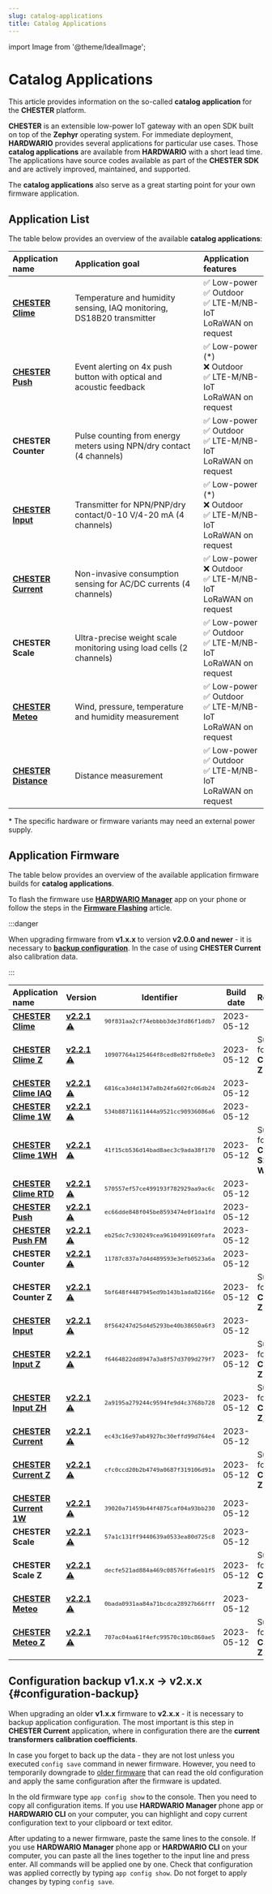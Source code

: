 ```yaml
---
slug: catalog-applications
title: Catalog Applications
---
```

import Image from '@theme/IdealImage';

# Catalog Applications

This article provides information on the so-called **catalog application** for the **CHESTER** platform.

**CHESTER** is an extensible low-power IoT gateway with an open SDK built on top of the **Zephyr** operating system. For immediate deployment, **HARDWARIO** provides several applications for particular use cases. Those **catalog applications** are available from **HARDWARIO** with a short lead time. The applications have source codes available as part of the **CHESTER SDK** and are actively improved, maintained, and supported.

The **catalog applications** also serve as a great starting point for your own firmware application.

## Application List

The table below provides an overview of the available **catalog applications**:

| Application name                          | Application goal                                                      | Application features                                                       |
| :---------------------------------------- | :-------------------------------------------------------------------- | :------------------------------------------------------------------------- |
| [**CHESTER Clime**](chester-clime.md)     | Temperature and humidity sensing, IAQ monitoring, DS18B20 transmitter | ✅ Low-power <br />✅ Outdoor<br />✅ LTE-M/NB-IoT<br />LoRaWAN on request    |
| [**CHESTER Push**](chester-push.md)       | Event alerting on 4x push button with optical and acoustic feedback   | ✅ Low-power (*)<br />❌ Outdoor<br />✅ LTE-M/NB-IoT<br />LoRaWAN on request |
| **CHESTER Counter**                       | Pulse counting from energy meters using NPN/dry contact (4 channels)  | ✅ Low-power <br />✅ Outdoor<br />✅ LTE-M/NB-IoT<br />LoRaWAN on request    |
| [**CHESTER Input**](chester-input.md)     | Transmitter for NPN/PNP/dry contact/0-10 V/4-20 mA (4 channels)       | ✅ Low-power (*)<br />❌ Outdoor<br />✅ LTE-M/NB-IoT<br />LoRaWAN on request |
| [**CHESTER Current**](chester-current.md) | Non-invasive consumption sensing for AC/DC currents (4 channels)      | ✅ Low-power <br />❌ Outdoor<br />✅ LTE-M/NB-IoT<br />LoRaWAN on request    |
| **CHESTER Scale**                         | Ultra-precise weight scale monitoring using load cells (2 channels)   | ✅ Low-power <br />✅ Outdoor<br />✅ LTE-M/NB-IoT<br />LoRaWAN on request    |
| [**CHESTER Meteo**](chester-meteo.md)     | Wind, pressure, temperature and humidity measurement                  | ✅ Low-power <br />✅ Outdoor<br />✅ LTE-M/NB-IoT<br />LoRaWAN on request    |
| [**CHESTER Distance**](chester-distance.md)     | Distance measurement                                                  | ✅ Low-power <br />✅ Outdoor<br />✅ LTE-M/NB-IoT<br />LoRaWAN on request    |

\* The specific hardware or firmware variants may need an external power supply.

## Application Firmware

The table below provides an overview of the available application firmware builds for **catalog applications**.

To flash the firmware use [**HARDWARIO Manager**](../platform-management/hardwario-manager.md) app on your phone or follow the steps in the [**Firmware Flashing**](../firmware-flashing/index.md) article.

:::danger

When upgrading firmware from **v1.x.x** to version **v2.0.0 and newer** - it is necessary to [**backup configuration**](#configuration-backup). In the case of using **CHESTER Current** also calibration data.

:::


| Application name                                                | Version                                                                                                                                 |                    Identifier                     | Build date | Remark                                 |
| :-------------------------------------------------------------- | :-------------------------------------------------------------------------------------------------------------------------------------- | :-----------------------------------------------: | :--------: | :------------------------------------- |
| [**CHESTER Clime**](chester-clime.md#chester-clime-1)           | [**v2.2.1**](https://firmware.hardwario.com/chester/90f831aa2cf74ebbbb3de3fd86f1ddb7) [⚠️](#configuration-backup "Configuration backup") | <small>`90f831aa2cf74ebbbb3de3fd86f1ddb7`</small> | 2023-05-12 |                                        |
| [**CHESTER Clime Z**](chester-clime.md#chester-clime-z)         | [**v2.2.1**](https://firmware.hardwario.com/chester/10907764a125464f8ced8e82ffb8e0e3) [⚠️](#configuration-backup "Configuration backup") | <small>`10907764a125464f8ced8e82ffb8e0e3`</small> | 2023-05-12 | Support for **CHESTER-Z**              |
| [**CHESTER Clime IAQ**](chester-clime.md#chester-clime-iaq)     | [**v2.2.1**](https://firmware.hardwario.com/chester/6816ca3d4d1347a8b24fa602fc06db24) [⚠️](#configuration-backup "Configuration backup") | <small>`6816ca3d4d1347a8b24fa602fc06db24`</small> | 2023-05-12 |                                        |
| [**CHESTER Clime 1W**](chester-clime.md#chester-clime-1w)       | [**v2.2.1**](https://firmware.hardwario.com/chester/534b88711611444a9521cc90936086a6) [⚠️](#configuration-backup "Configuration backup") | <small>`534b88711611444a9521cc90936086a6`</small> | 2023-05-12 |                                        |
| [**CHESTER Clime 1WH**](chester-clime.md#chester-clime-1wh)     | [**v2.2.1**](https://firmware.hardwario.com/chester/41f15cb536d14bad8aec3c9ada38f170) [⚠️](#configuration-backup "Configuration backup") | <small>`41f15cb536d14bad8aec3c9ada38f170`</small> | 2023-05-12 | Support for **CHESTER-S2**, **1-Wire** |
| [**CHESTER Clime RTD**](chester-clime.md#chester-clime-rtd)     | [**v2.2.1**](https://firmware.hardwario.com/chester/570557ef57ce499193f782929aa9ac6c) [⚠️](#configuration-backup "Configuration backup") | <small>`570557ef57ce499193f782929aa9ac6c`</small> | 2023-05-12 |                                        | **** |
| [**CHESTER Push**](chester-push.md#hardware-description)        | [**v2.2.1**](https://firmware.hardwario.com/chester/ec66dde848f045be8593474e0f1da1fd) [⚠️](#configuration-backup "Configuration backup") | <small>`ec66dde848f045be8593474e0f1da1fd`</small> | 2023-05-12 |                                        |
| [**CHESTER Push FM**](chester-push.md#hardware-description)     | [**v2.2.1**](https://firmware.hardwario.com/chester/eb25dc7c930249cea96104991609fafa) [⚠️](#configuration-backup "Configuration backup") | <small>`eb25dc7c930249cea96104991609fafa`</small> | 2023-05-12 |                                        |
| **CHESTER Counter**                                             | [**v2.2.1**](https://firmware.hardwario.com/chester/11787c837a7d4d489593e3efb0523a6a) [⚠️](#configuration-backup "Configuration backup") | <small>`11787c837a7d4d489593e3efb0523a6a`</small> | 2023-05-12 |                                        |
| **CHESTER Counter Z**                                           | [**v2.2.1**](https://firmware.hardwario.com/chester/5bf648f4487945ed9b143b1ada82166e) [⚠️](#configuration-backup "Configuration backup") | <small>`5bf648f4487945ed9b143b1ada82166e`</small> | 2023-05-12 | Support for **CHESTER-Z**              |
| [**CHESTER Input**](chester-input.md#chester-input-1)           | [**v2.2.1**](https://firmware.hardwario.com/chester/8f564247d25d4d5293be40b38650a6f3) [⚠️](#configuration-backup "Configuration backup") | <small>`8f564247d25d4d5293be40b38650a6f3`</small> | 2023-05-12 |                                        |
| [**CHESTER Input Z**](chester-input.md#chester-input-z)         | [**v2.2.1**](https://firmware.hardwario.com/chester/f6464822dd8947a3a8f57d3709d279f7) [⚠️](#configuration-backup "Configuration backup") | <small>`f6464822dd8947a3a8f57d3709d279f7`</small> | 2023-05-12 | Support for **CHESTER-Z**              |
| [**CHESTER Input ZH**](chester-input.md#chester-input-zh)       | [**v2.2.1**](https://firmware.hardwario.com/chester/2a9195a279244c9594fe9d4c3768b728) [⚠️](#configuration-backup "Configuration backup") | <small>`2a9195a279244c9594fe9d4c3768b728`</small> | 2023-05-12 | Support for **CHESTER-Z**, **S2**      |
| [**CHESTER Current**](chester-current.md#chester-current-1)     | [**v2.2.1**](https://firmware.hardwario.com/chester/ec43c16e97ab4927bc30effd99d764e4) [⚠️](#configuration-backup "Configuration backup") | <small>`ec43c16e97ab4927bc30effd99d764e4`</small> | 2023-05-12 |                                        |
| [**CHESTER Current Z**](chester-current.md#chester-current-z)   | [**v2.2.1**](https://firmware.hardwario.com/chester/cfc0ccd20b2b4749a0687f319106d91a) [⚠️](#configuration-backup "Configuration backup") | <small>`cfc0ccd20b2b4749a0687f319106d91a`</small> | 2023-05-12 | Support for **CHESTER-Z**              |
| [**CHESTER Current 1W**](chester-current.md#chester-current-1w) | [**v2.2.1**](https://firmware.hardwario.com/chester/39020a71459b44f4875caf04a93bb230) [⚠️](#configuration-backup "Configuration backup") | <small>`39020a71459b44f4875caf04a93bb230`</small> | 2023-05-12 |                                        |
| **CHESTER Scale**                                               | [**v2.2.1**](https://firmware.hardwario.com/chester/57a1c131ff9440639a0533ea80d725c8) [⚠️](#configuration-backup "Configuration backup") | <small>`57a1c131ff9440639a0533ea80d725c8`</small> | 2023-05-12 |                                        |
| **CHESTER Scale Z**                                             | [**v2.2.1**](https://firmware.hardwario.com/chester/decfe521ad884a469c08576ffa6eb1f5) [⚠️](#configuration-backup "Configuration backup") | <small>`decfe521ad884a469c08576ffa6eb1f5`</small> | 2023-05-12 | Support for **CHESTER-Z**              |
| [**CHESTER Meteo**](chester-meteo.md#chester-meteo-1)           | [**v2.2.1**](https://firmware.hardwario.com/chester/0bada0931aa84a71bcdca28927b66fff) [⚠️](#configuration-backup "Configuration backup") | <small>`0bada0931aa84a71bcdca28927b66fff`</small> | 2023-05-12 |                                        |
| [**CHESTER Meteo Z**](chester-meteo.md#chester-meteo-z)         | [**v2.2.1**](https://firmware.hardwario.com/chester/707ac04aa61f4efc99570c10bc860ae5) [⚠️](#configuration-backup "Configuration backup") | <small>`707ac04aa61f4efc99570c10bc860ae5`</small> | 2023-05-12 | Support for **CHESTER-Z**              |



## Configuration backup v1.x.x → v2.x.x {#configuration-backup}

When upgrading an older **v1.x.x** firmware to **v2.x.x** - it is necessary to backup application configuration. The most important is this step in **CHESTER Current** application, where in configuration there are the **current transformers calibration coefficients**.

In case you forget to back up the data - they are not lost unless you executed `config save` command in newer firmware. However, you need to temporarily downgrade to [older firmware](https://github.com/hardwario/docs/blob/33661ca486dda9e6883d3a82edf0128ab32173d2/chester/catalog-applications/index.md#application-firmware) that can read the old configuration and apply the same configuration after the firmware is updated.

In the old firmware type `app config show` to the console. Then you need to copy all configuration items. If you use **HARDWARIO Manager** phone app or **HARDWARIO CLI** on your computer, you can highlight and copy current configuration text to your clipboard or text editor.

After updating to a newer firmware, paste the same lines to the console. If you use **HARDWARIO Manager** phone app or **HARDWARIO CLI** on your computer, you can paste all the lines together to the input line and press enter. All commands will be applied one by one. Check that configuration was applied correctly by typing `app config show`. Do not forget to apply changes by typing `config save`.
